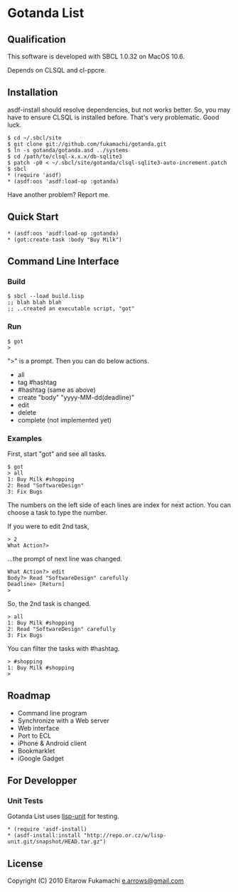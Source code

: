 # Gotanda List

## Qualification

This software is developed with SBCL 1.0.32 on MacOS 10.6.

Depends on CLSQL and cl-ppcre.

## Installation

asdf-install should resolve dependencies, but not works better. So, you may have to ensure CLSQL is installed before. That's very problematic. Good luck.

    $ cd ~/.sbcl/site
    $ git clone git://github.com/fukamachi/gotanda.git
    $ ln -s gotanda/gotanda.asd ../systems
    $ cd /path/to/clsql-x.x.x/db-sqlite3
    $ patch -p0 < ~/.sbcl/site/gotanda/clsql-sqlite3-auto-increment.patch
    $ sbcl
    * (require 'asdf)
    * (asdf:oos 'asdf:load-op :gotanda)

Have another problem? Report me.

## Quick Start

    * (asdf:oos 'asdf:load-op :gotanda)
    * (got:create-task :body "Buy Milk")

## Command Line Interface

### Build

    $ sbcl --load build.lisp
    ;; blah blah blah
    ;; ..created an executable script, "got"

### Run

    $ got
    >

">" is a prompt. Then you can do below actions.

* all
* tag #hashtag
* #hashtag (same as above)
* create "body" "yyyy-MM-dd(deadline)"
* edit
* delete
* complete (not implemented yet)

### Examples

First, start "got" and see all tasks.

    $ got
    > all
    1: Buy Milk #shopping
    2: Read "SoftwareDesign"
    3: Fix Bugs

The numbers on the left side of each lines are index for next action. You can choose a task to type the number.

If you were to edit 2nd task,

    > 2
    What Action?>

...the prompt of next line was changed.

    What Action?> edit
    Body?> Read "SoftwareDesign" carefully
    Deadline> [Return]
    >

So, the 2nd task is changed.

    > all
    1: Buy Milk #shopping
    2: Read "SoftwareDesign" carefully
    3: Fix Bugs

You can filter the tasks with #hashtag.

    > #shopping
    1: Buy Milk #shopping
    >

## Roadmap

* Command line program
* Synchronize with a Web server
* Web interface
* Port to ECL
* iPhone & Android client
* Bookmarklet
* iGoogle Gadget

## For Developper
### Unit Tests
Gotanda List uses [lisp-unit](http://www.cs.northwestern.edu/academics/courses/325/readings/lisp-unit.html) for testing.

    * (require 'asdf-install)
    * (asdf-install:install "http://repo.or.cz/w/lisp-unit.git/snapshot/HEAD.tar.gz")

## License

Copyright (C) 2010 Eitarow Fukamachi <e.arrows@gmail.com>
